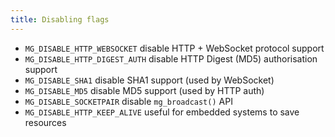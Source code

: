 ```yaml
---
title: Disabling flags
---
```


- `MG_DISABLE_HTTP_WEBSOCKET` disable HTTP + WebSocket protocol support
- `MG_DISABLE_HTTP_DIGEST_AUTH` disable HTTP Digest (MD5) authorisation support
- `MG_DISABLE_SHA1` disable SHA1 support (used by WebSocket)
- `MG_DISABLE_MD5` disable MD5 support (used by HTTP auth)
- `MG_DISABLE_SOCKETPAIR` disable `mg_broadcast()` API
- `MG_DISABLE_HTTP_KEEP_ALIVE` useful for embedded systems to save resources
